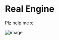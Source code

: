 # Real Engine

Plz help me :c 

![image](https://github.com/SCube19/opengl/assets/58513895/9dcd9a02-c767-48d6-9a0c-c7b66b29f3dd)
